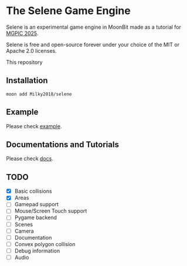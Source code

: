 # The Selene Game Engine

Selene is an experimental game engine in MoonBit made as a tutorial for [MGPIC 2025](https://tianchi.aliyun.com/competition/entrance/532403).

Selene is free and open-source forever under your choice of the MIT or Apache 2.0 licenses.

This repository 

## Installation

```shell
moon add Milky2018/selene
```

## Example

Please check [example](https://github.com/Milky2018/selene/tree/main/example).

## Documentations and Tutorials

Please check [docs](https://github.com/Milky2018/selene/tree/main/docs).

## TODO

- [x] Basic collisions 
- [x] Areas 
- [ ] Gamepad support 
- [ ] Mouse/Screen Touch support 
- [ ] Pygame backend 
- [ ] Scenes 
- [ ] Camera
- [ ] Documentation
- [ ] Convex polygon collision
- [ ] Debug information
- [ ] Audio
